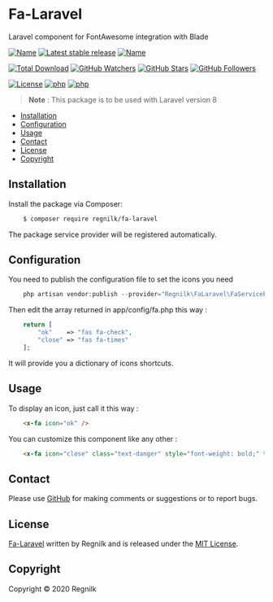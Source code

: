 # Fa-Laravel

Laravel component for FontAwesome integration with Blade

[![Name](https://badgen.net/packagist/name/regnilk/fa-laravel?color=blue)](https://packagist.org/packages/regnilk/fa-laravel)
[![Latest stable release](https://badgen.net/packagist/v/regnilk/fa-laravel?color=cyan)](https://packagist.org/packages/regnilk/fa-laravel)
[![Name](https://badgen.net/github/last-commit/regnilk/fa-laravel?color=green)](https://github.com/regnilk/fa-laravel)

[![Total Download](https://badgen.net/packagist/dt/regnilk/fa-laravel?color=green)](https://github.com/regnilk/fa-laravel)
[![GitHub Watchers](https://badgen.net/packagist/ghw/regnilk/fa-laravel?color=blue)](https://github.com/regnilk/fa-laravel)
[![GitHub Stars](https://badgen.net/packagist/ghs/regnilk/fa-laravel?color=yellow)](https://github.com/regnilk/fa-laravel)
[![GitHub Followers](https://badgen.net/packagist/ghf/regnilk/fa-laravel?color=cyan)](https://github.com/regnilk/fa-laravel)

[![License](https://badgen.net/packagist/license/regnilk/fa-laravel)]()
[![php](https://badgen.net/packagist/php/regnilk/fa-laravel?color=orange)]()
[![php](https://badgen.net/badge/Laravel/&gt;&equals;8.0?color=orange)]()


> **Note** : This package is to be used with Laravel version 8

* [Installation](#installation)
* [Configuration](#configuration)
* [Usage](#usage)
* [Contact](#contact)
* [License](#license)
* [Copyright](#copyright)

## Installation

Install the package via Composer:

```sh
    $ composer require regnilk/fa-laravel
```
    
The package service provider will be registered automatically.

## Configuration

You need to publish the configuration file to set the icons you need

```php    
    php artisan vendor:publish --provider="Regnilk\FaLaravel\FaServiceProvider"
```
    
Then edit the array returned in app/config/fa.php this way :

```php
    return [
        "ok"    => "fas fa-check",
        "close" => "fas fa-times"
    ];
```

It will provide you a dictionary of icons shortcuts.

## Usage

To display an icon, just call it this way : 

```html
    <x-fa icon="ok" />
```
    
You can customize this component like any other : 

```html
    <x-fa icon="close" class="text-danger" style="font-weight: bold;" title="Click here to close" />
```

## Contact

Please use [GitHub](https://github.com/regnilk/fa-laravel) for making comments or suggestions or to report bugs.

## License

[Fa-Laravel](https://github.com/regnilk/fa-laravel) written by Regnilk and is released under the [MIT License](LICENSE).

## Copyright

Copyright &copy; 2020 Regnilk